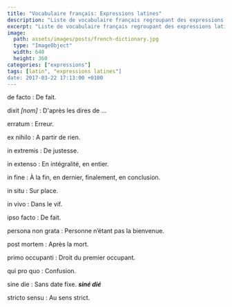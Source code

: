 ```yaml
---
title: "Vocabulaire français: Expressions latines"
description: "Liste de vocabulaire français regroupant des expressions latines relativement courantes."
excerpt: "Liste de vocabulaire français regroupant des expressions latines relativement courantes."
image:
  path: assets/images/posts/french-dictionary.jpg
  type: "ImageObject"
  width: 640
  height: 360
categories: ["expressions"]
tags: [latin", "expressions latines"]
date: 2017-03-22 17:13:00 +0100
---
```


de facto
: De fait.

dixit *[nom]*
: D'après les dires de ...

erratum
: Erreur.

ex nihilo
: A partir de rien.

in extremis
: De justesse.

in extenso
: En intégralité, en entier.

in fine
: À la fin, en dernier, finalement, en conclusion.

in situ
: Sur place.

in vivo
: Dans le vif.

ipso facto
: De fait.

persona non grata
: Personne n’étant pas la bienvenue.

post mortem
: Après la mort.

primo occupanti
: Droit du premier occupant.

qui pro quo
: Confusion.

sine die
: Sans date fixe.
*__siné dié__*

stricto sensu
: Au sens strict.
